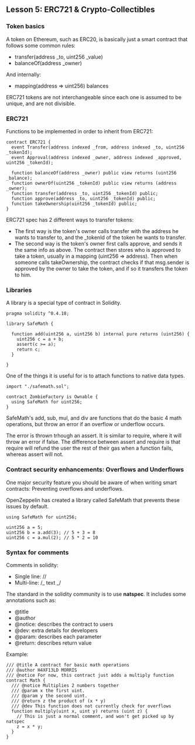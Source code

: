 ## Lesson 5: ERC721 & Crypto-Collectibles

### Token basics

A token on Ethereum, such as ERC20, is basically just a smart contract that follows some common rules:
* transfer(address \_to, uint256 \_value)
* balanceOf(address \_owner)

And internally:
* mapping(address => uint256) balances

ERC721 tokens are not interchangeable since each one is assumed to be unique, and are not divisible.

### ERC721

Functions to be implemented in order to inherit from ERC721:

```
contract ERC721 {
  event Transfer(address indexed _from, address indexed _to, uint256 _tokenId);
  event Approval(address indexed _owner, address indexed _approved, uint256 _tokenId);

  function balanceOf(address _owner) public view returns (uint256 _balance);
  function ownerOf(uint256 _tokenId) public view returns (address _owner);
  function transfer(address _to, uint256 _tokenId) public;
  function approve(address _to, uint256 _tokenId) public;
  function takeOwnership(uint256 _tokenId) public;
}
```

ERC721 spec has 2 different ways to transfer tokens:
* The first way is the token's owner calls transfer with the address he wants to transfer to, and the \_tokenId of the token he wants to transfer.
* The second way is the token's owner first calls approve, and sends it the same info as above. The contract then stores who is approved to take a token, usually in a mapping (uint256 => address). Then when someone calls takeOwnership, the contract checks if that msg.sender is approved by the owner to take the token, and if so it transfers the token to him.

### Libraries

A library is a special type of contract in Solidity.

```
pragma solidity ^0.4.18;

library SafeMath {

  function add(uint256 a, uint256 b) internal pure returns (uint256) {
    uint256 c = a + b;
    assert(c >= a);
    return c;
  }

}
```

One of the things it is useful for is to attach functions to native data types.

```
import "./safemath.sol";

contract ZombieFactory is Ownable {
  using SafeMath for uint256;
}
```

SafeMath's add, sub, mul, and div are functions that do the basic 4 math operations, but throw an error if an overflow or underflow occurs.

The error is thrown trhough an assert. It is similar to require, where it will throw an error if false. The difference between assert and require is that require will refund the user the rest of their gas when a function fails, whereas assert will not.

### Contract security enhancements: Overflows and Underflows

One major security feature you should be aware of when writing smart contracts: Preventing overflows and underflows.

OpenZeppelin has created a library called SafeMath that prevents these issues by default.

```
using SafeMath for uint256;

uint256 a = 5;
uint256 b = a.add(3); // 5 + 3 = 8
uint256 c = a.mul(2); // 5 * 2 = 10
```

### Syntax for comments

Comments in solidity:

* Single line: //
* Multi-line: /_ text _/

The standard in the solidity community is to use **natspec**.
It includes some annotations such as:

* @title
* @author
* @notice: describes the contract to users
* @dev: extra details for developers
* @param: describes each parameter
* @return: describes return value

Example:

```
/// @title A contract for basic math operations
/// @author H4XF13LD MORRIS
/// @notice For now, this contract just adds a multiply function
contract Math {
  /// @notice Multiplies 2 numbers together
  /// @param x the first uint.
  /// @param y the second uint.
  /// @return z the product of (x * y)
  /// @dev This function does not currently check for overflows
  function multiply(uint x, uint y) returns (uint z) {
    // This is just a normal comment, and won't get picked up by natspec
    z = x * y;
  }
}
```
